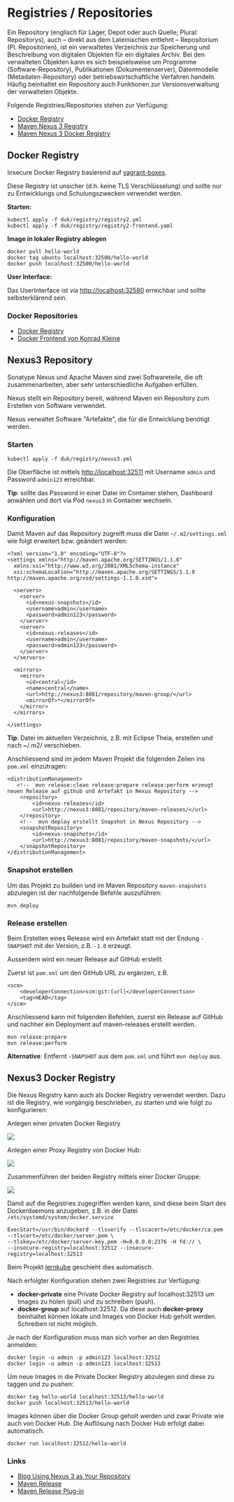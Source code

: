 Registries / Repositories
=======================

Ein Repository (englisch für Lager, Depot oder auch Quelle; Plural: Repositorys), auch – direkt aus dem Lateinischen entlehnt – Repositorium (Pl. Repositorien), ist ein verwaltetes Verzeichnis zur Speicherung und Beschreibung von digitalen Objekten für ein digitales Archiv. Bei den verwalteten Objekten kann es sich beispielsweise um Programme (Software-Repository), Publikationen (Dokumentenserver), Datenmodelle (Metadaten-Repository) oder betriebswirtschaftliche Verfahren handeln. Häufig beinhaltet ein Repository auch Funktionen zur Versionsverwaltung der verwalteten Objekte.

Folgende Registries/Repositories stehen zur Verfügung:
* [Docker Registry](#docker-registry)
* [Maven Nexus 3 Registry](#nexus3-repository)
* [Maven Nexus 3 Docker Registry](#nexus3-docker-registry)

Docker Registry
---------------

Insecure Docker Registry basierend auf [vagrant-boxes](https://github.com/savishy/vagrant-boxes).

Diese Registry ist unsicher (d.h. keine TLS Verschlüsselung) und sollte nur zu Entwicklungs und Schulungszwecken verwendet werden.

**Starten:**

	kubectl apply -f duk/registry/registry2.yml
	kubectl apply -f duk/registry/registry2-frontend.yaml
	
**Image in lokaler Registry ablegen**

	docker pull hello-world
	docker tag ubuntu localhost:32500/hello-world
	docker push localhost:32500/hello-world

**User Interface:**

Das UserInterface ist via [http://localhost:32580](http://localhost:32580) erreichbar und sollte selbsterklärend sein.
	
### Docker Repositories

* [Docker Registry](https://hub.docker.com/_/registry/)
* [Docker Frontend von Konrad Kleine](https://hub.docker.com/r/konradkleine/docker-registry-frontend/) 

Nexus3 Repository
-----------------

Sonatype Nexus und Apache Maven sind zwei Softwareteile, die oft zusammenarbeiten, aber sehr unterschiedliche Aufgaben erfüllen. 

Nexus stellt ein Repository bereit, während Maven ein Repository zum Erstellen von Software verwendet. 

Nexus verwaltet Software "Artefakte", die für die Entwicklung benötigt werden.

### Starten

    kubectl apply -f duk/registry/nexus3.yml
    
Die Oberfläche ist mittels [http://localhost:32511](http://localhost:32511) mit Username `admin` und Password `admin123` erreichbar. 

**Tip**: sollte das Password in einer Datei im Container stehen, Dashboard anwählen und dort via Pod `nexus3` in Container wechseln.   
    
### Konfiguration

Damit Maven auf das Repository zugreift muss die Datei `~/.m2/settings.xml` wie folgt erweitert bzw. geändert werden:

    <?xml version="1.0" encoding="UTF-8"?>
    <settings xmlns="http://maven.apache.org/SETTINGS/1.1.0"
      xmlns:xsi="http://www.w3.org/2001/XMLSchema-instance"
      xsi:schemaLocation="http://maven.apache.org/SETTINGS/1.1.0 http://maven.apache.org/xsd/settings-1.1.0.xsd">
    
      <servers>
        <server>
          <id>nexus-snapshots</id>
          <username>admin</username>
          <password>admin123</password>
        </server>
        <server>
          <id>nexus-releases</id>
          <username>admin</username>
          <password>admin123</password>
        </server>
      </servers>
    
      <mirrors>
        <mirror>
          <id>central</id>
          <name>central</name>
          <url>http://nexus3:8081/repository/maven-group/</url>
          <mirrorOf>*</mirrorOf>
        </mirror>
      </mirrors>
    
    </settings>  
    
**Tip**: Datei im aktuellen Verzeichnis, z.B. mit Eclipse Theia, erstellen und nach ~/.m2/ verschieben.    
    
Anschliessend sind im jedem Maven Projekt die folgenden Zeilen ins `pom.xml` einzutragen:

    <distributionManagement>
       <!--  mvn release:clean release:prepare release:perform erzeugt neuen Release auf github und Artefakt in Nexus Repository -->
        <repository>
            <id>nexus-releases</id>
            <url>http://nexus3:8081/repository/maven-releases/</url>
        </repository>
        <!--  mvn deploy erstellt Snapshot in Nexus Repository -->
        <snapshotRepository>
            <id>nexus-snapshots</id>
            <url>http://nexus3:8081/repository/maven-snapshots/</url>
        </snapshotRepository>
    </distributionManagement>
      
      
### Snapshot erstellen
      
Um das Projekt zu builden und im Maven Repository `maven-snapshots` abzulegen ist der nachfolgende Befehle auszuführen:

    mvn deploy
    
### Release erstellen

Beim Erstellen eines Release wird ein Artefakt statt mit der Endung `-SNAPSHOT` mit der Version, z.B. `-1.0` erzeugt.

Ausserdem wird ein neuer Release auf GitHub erstellt.

Zuerst ist `pom.xml` um den GitHub URL zu ergänzen, z.B.

    <scm>
        <developerConnection>scm:git:[url]</developerConnection>
        <tag>HEAD</tag>
    </scm>
    
Anschliessend kann mit folgenden Befehlen, zuerst ein Release auf GitHub und nachher ein Deployment auf maven-releases erstellt werden.

    mvn release:prepare
    mvn release:perform

**Alternative**: Entfernt `-SNAPSHOT` aus dem `pom.xml` und führt `mvn deploy` aus. 

Nexus3 Docker Registry
----------------------

Die Nexus Registry kann auch als Docker Registry verwendet werden. Dazu ist die Registry, wie vorgängig beschrieben, zu starten und wie folgt zu konfigurieren:

Anlegen einer privaten Docker Registry

![](../images/docker-private.png)

Anlegen einer Proxy Registry von Docker Hub:

![](../images/docker-proxy.png)

Zusammenführen der beiden Registry mittels einer Docker Gruppe:

![](../images/docker-group.png)

Damit auf die Registries zugegriffen werden kann, sind diese beim Start des Dockerdaemons anzugeben, z.B. in der Datei `/etc/systemd/system/docker.service`

    ExecStart=/usr/bin/dockerd --tlsverify --tlscacert=/etc/docker/ca.pem --tlscert=/etc/docker/server.pem \
    --tlskey=/etc/docker/server-key.pem -H=0.0.0.0:2376 -H fd:// \
    --insecure-registry=localhost:32512 --insecure-registry=localhost:32513
    
Beim Projekt [lernkube](https://github.com/mc-b/lernkube) geschieht dies automatisch.

Nach erfolgter Konfiguration stehen zwei Registries zur Verfügung:
* **docker-private** eine Private Docker Registry auf localhost:32513 um Images zu holen (pull) und zu schreiben (push).
* **docker-group** auf localhost:32512. Da diese auch **docker-proxy** beinhaltet können lokale und Images von Docker Hub geholt werden. Schreiben ist nicht möglich.

Je nach der Konfiguration muss man sich vorher an den Registries anmelden:

    docker login -u admin -p admin123 localhost:32512
    docker login -u admin -p admin123 localhost:32513
         
Um neue Images in die Private Docker Registry abzulegen sind diese zu taggen und zu pushen:

    docker tag hello-world localhost:32513/hello-world
    docker push localhost:32513/hello-world
    
Images können über die Docker Group geholt werden und zwar Private wie auch von Docker Hub. Die Auflösung nach Docker Hub erfolgt dabei automatisch.

    docker run localhost:32512/hello-world    

### Links

* [Blog Using Nexus 3 as Your Repository](https://blog.sonatype.com/using-nexus-3-as-your-repository-part-1-maven-artifacts)
* [Maven Release](https://maven.apache.org/guides/mini/guide-releasing.html)
* [Maven Release Plug-in](http://maven.apache.org/maven-release/maven-release-plugin/index.html)    

